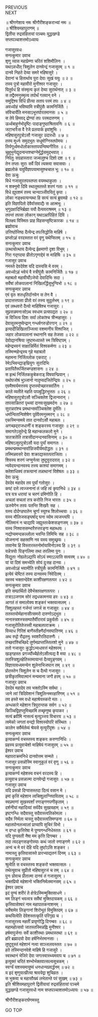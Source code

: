 PREVIOUS  
NEXT  
  
॥ श्रीगणेशाय नमः श्रीगौरीशङ्कराभ्यां नमः ॥  
॥ श्रीशिवमहापुराणम् ॥  
द्वितीया रुद्रसंहितायां पञ्चमः युद्धखण्डे  
सप्तपञ्चाशत्तमोऽध्यायः  
  
  
गजासुरवधः  
सनत्कुमार उवाच  
शृणु व्यास महाप्रेम्णा चरितं शशिमौलिनः ।  
यथाऽवधीत् त्रिशूलेन दानवेन्द्रं गजासुरम् ॥ १ ॥  
दानवे निहते देव्या समरे महिषासुरे ।  
देवानां च हितार्थाय पुरा देवाः सुखं ययुः ॥ २ ॥  
तस्य पुत्रो महावीरो मुनीश्वर गजासुरः ।  
पितुर्वधं हि संस्मृत्य कृतं देव्या सुरार्थनात् ॥ ३ ॥  
स तद्वैरमनुस्मृत्य तपोर्थं गतवान् वने ।  
समुद्दिश्य विधिं प्रीत्या तताप परमं तपः ॥ ४ ॥  
अवध्योहं भविष्यामि स्त्रीपुंसैः कामनिर्जितैः ।  
संविचार्येति मनसाऽभूत्तपोरतमानसः ॥ ५ ॥  
स तेपे हिमवद् द्रोण्यां तपः परमदारुणम् ।  
ऊर्ध्वबाहुर्नभोदृष्टिः पादाङ्‌गुष्ठाश्रितावनिः ॥ ६ ॥  
जटाभारैःस वै रेजे प्रलयार्क इवांशुभिः ।  
महिषासुरपुत्रोऽसौ गजासुर उदारधीः ॥ ७ ॥  
तस्य मूर्ध्नः समुद्‌भूतः सधूमोग्निस्तपोमयः ।  
तिर्यगूर्ध्वमधोलोकास्तापयन्विष्वगीरितः ॥ ८ ॥  
चुक्षुभुर्नद्युदन्वन्तश्चाग्नेर्मूर्द्धसमुद्‌भवात् ।  
निपेतुः सग्रहास्तारा जज्वलुश्च दिशो दश ॥ ९ ॥  
तेन तप्ताः सुराः सर्वे दिवं त्यक्त्वा सवासवाः ।  
ब्रह्मलोकं ययुर्विज्ञापयामासुश्चचाल भूः ॥ १० ॥  
देवा ऊचुः  
विधे गजासुरतपस्तप्ता वयमथाकुलाः ।  
न शक्नुमो दिवि स्थातुमतस्ते शरणं गताः ॥ ११ ॥  
विधे ह्युपशमं तस्य चान्याञ्जीवयितुं कृपा ।  
लोका नङ्‌क्ष्यत्यन्यथा हि सत्यं सत्यं ब्रुवामहे ॥ १२ ॥  
इति विज्ञापितो देवैर्वासवाद्यैः स आत्मभूः ।  
भृगुदक्षादिभिर्ब्रह्मा ययौ दैत्यवराश्रमम् ॥ १३ ॥  
तपन्तं तपसा लोकान् यथाऽभ्रापिहितं दिवि ।  
विलक्ष्य विस्मितः प्राह विहसन्सृष्टिकारकः ॥ १४ ॥  
ब्रह्मोवाच  
उत्तिष्ठोत्तिष्ठ दैत्येन्द्र तपःसिद्धोसि माहिषे ।  
प्राप्तोऽहं वरदस्तात वरं वृणु यथेप्सितम् ॥ १५ ॥  
सनत्कुमार उवाच  
उत्थायोत्थाय दैत्येन्द्र ईक्षमाणो दृशा विभुम् ।  
गिरा गद्‌गदया प्रीतोऽगृणाद्देवं स माहिषिः ॥ ३५ ॥  
गजासुर उवाच  
नमस्ते देवदेवेश यदि दास्यसि मे वरम् ।  
अवध्योऽहं भवेयं वै स्त्रीपुंसैः कामनिर्जितैः ॥ १७ ॥  
महाबलो महावीर्योऽजेयो देवादिभिः सदा ।  
सर्वेषां लोकपालानां निखिलर्द्धिसुभुग्विभो ॥ १८ ॥  
सनत्कुमार उवाच  
एवं वृतः शतधृतिर्दानवेन स तेन वै ।  
प्रादात्तत्तपसा प्रीतो वरं तस्य सुदुर्लभम् ॥ १९ ॥  
एवं लब्धवरो दैत्यो माहिषिश्च गजासुरः ।  
सुप्रसन्नमनाःसोऽथ स्वधाम प्रत्यपद्यत ॥ २० ॥  
स विजित्य दिशः सर्वा लोकांश्च त्रीन्महासुरः ।  
देवासुरमनुष्येन्द्रान् गन्धर्वगरुडोरगान् ॥ २१ ॥  
इत्यादीन्निखिलाञ्जित्वा वशमानीय विश्वजित् ।  
जहार लोकपालानां स्थानानि सह तेजसा ॥ २२ ॥  
देवोद्यानश्रिया जुष्टमध्यास्ते स्म त्रिविष्टपम् ।  
महेन्द्रभवनं साक्षान्निर्मितं विश्वकर्मणा ॥ २३ ॥  
तस्मिन्महेन्द्रस्य गृहे महाबलो  
    महामना निर्जितलोक एकराट् ।  
रेमेऽभिवन्द्याङ्‌घ्रियुगः सुरादिभिः  
    प्रतापितैरूर्जितचण्डशासनः ॥ २४ ॥  
स इत्थं निर्जितककुबेकराड् विषयान्प्रियान् ।  
यथोपजोषं भुञ्जानो नातृप्यदजितेन्द्रियः ॥ २५ ॥  
एवमैश्वर्यमत्तस्य दृप्तस्योच्छास्त्रवर्तिनः ।  
काले व्यतीते महति पापबुद्धिरभूत्ततः ॥ २६ ॥  
महिषासुरपुत्रोऽसौ सञ्चिक्लेश द्विजान्वरान् ।  
तापसान्नितरां पृथ्व्यां दानवःसुखमर्दनः ॥ २७ ॥  
सुरान्नरांश्च प्रमथान्सर्वाञ्चिक्लेश दुर्मतिः ।  
धर्मान्वितान्विशेषेण पूर्ववैरमनुस्मरन् ॥ २८ ॥  
एकस्मिन्समये तात दानवोऽसौ महाबलः ।  
अगच्छद्‌राजधानीं व शङ्करस्य गजासुरः ॥ २९ ॥  
समागतेऽसुरेन्द्रे हि महान्कलकलो मुने ।  
त्रातत्रातेति तत्रासीदानन्दनवासिनाम् ॥ ३० ॥  
महिषाऽसुरपुत्रोऽसौ यदा पुर्यां समागतः ।  
प्रमथन्प्रमथान्सर्वान्निजवीर्यमदोद्धतः ॥ ३१ ॥  
तस्मिन्नवसरे देवाः शक्राद्यास्तत्पराजिताः ।  
शिवस्य शरणं जग्मुर्नत्वा तुष्टुवुरादरात् ॥ ३२ ॥  
न्यवेदयन्दानवस्य तस्य काश्यां समागमम् ।  
क्लेशाधिक्यं तत्रत्यानां तन्नाथानां विशेषतः ॥ ३३ ॥  
देवा ऊचुः  
देवदेव महादेव तव पुर्यां गतोसुरः ।  
कष्टं दत्ते त्वज्जनानां तं जहि त्वं कृपानिधे ॥ ३४ ॥  
यत्र यत्र धरायां च चरणं प्रमिणोति हि ।  
अचलां सचलां तत्र करोति निज भारतः ॥ ३५ ॥  
ऊरुवेगेन तरवः पतन्ति शिखरैः सह ।  
यस्य दोर्दण्डघातेन चूर्णा स्युश्च शिलोच्चयाः ॥ ३६ ॥  
यस्य मौलिजसङ्‌घर्षाद् घना व्योम त्यजन्त्यपि ।  
नीलिमानं न चाद्यापि जह्युस्तत्केशसङ्‌गजम् ॥ ३७ ॥  
यस्य निश्वाससम्भारैरुत्तरङ्‌गा महाब्धयः ।  
नद्योप्यमन्दकल्लोला भवन्ति तिमिभिः सह ॥ ३८ ॥  
योजनानां सहस्राणि नव यस्य समुच्छ्रयः ।  
तावानेव हि विस्तारस्तनोर्मायाविनोऽस्य हि ॥ ३९ ॥  
यन्नेत्रयोः पिङ्‌गलिमा तथा तरलिमा पुनः ।  
विद्युताः नोह्यतेऽद्यापि सोऽयं स्माऽऽयाति सत्वरम् ॥ ४० ॥  
यां यां दिशं समभ्येति सोयं दुःसह दानवः ।  
अवध्योऽहं भवामीति स्त्रीपुंसैः कामनिर्जितैः ॥ ४१ ॥  
इत्येवं चेष्टितं तस्य दानवस्य निवेदितम् ।  
रक्षस्व भक्तान्देवेश काशीरक्षणतत्पर ॥ ४२ ॥  
सनत्कुमार उवाच  
इति सम्प्रार्थितो देवैर्भक्तरक्षणतत्परः ।  
तत्राऽऽजगाम सोरं तद्वधकामनया हरः ॥ ४३ ॥  
आगतं तं समालोक्य शङ्करं भक्तवत्सलम् ।  
त्रिशूलहस्तं गर्जन्तं जगर्ज स गजासुरः ॥ ४४ ॥  
ततस्तयोर्महानासीत्समरो दारुणोऽद्‌भुतः ।  
नानास्त्रशस्त्रसम्पातैर्वीरारावं प्रकुर्वतोः ॥ ४५ ॥  
गजासुरोतितेजस्वी महाबलपराक्रमः ।  
विव्याध गिरिशं बाणैस्तीक्ष्णैर्दानवघातिनम् ॥ ४६ ॥  
अथ रुद्रो रौद्रतनुः स्वशरैरतिदारुणैः ।  
तच्छरांश्चिच्छिदे तूर्णमप्राप्तांस्तिलशो मुने ॥ ४७ ॥  
ततो गजासुरः कुद्धोऽभ्यधावत्तं महेश्वरम् ।  
खड्गहस्तः प्रगर्ज्योच्चैर्हतोऽसीत्यद्य वै मया ॥ ४८ ॥  
ततस्त्रिशूलहेतिस्तमायान्तं दैत्यपुङ्‌गवम् ।  
विज्ञायावध्यमन्येन शूलेनाभिजघान तम् ॥ ४९ ॥  
प्रोतस्तेन त्रिशूलेन स च दैत्यो गजासुरः ।  
छत्रीकृतमिवात्मानं मन्यमाना जगौ हरम् ॥ ५० ॥  
गजासुर उवाच  
देवदेव महादेव तव भक्तोऽस्मि सर्वथा ।  
जाने त्वां त्रिदिवेशानं त्रिशूलिन्स्मरहारिणम् ॥ ५१ ॥  
तव हस्ते मम वधो महाश्रेयस्करो मतः ।  
अन्धकारे महेशान त्रिपुरान्तक सर्वग ॥ ५२ ॥  
किञ्चिद्विज्ञप्तुमिच्छामि तच्छृणुष्व कृपाकर ।  
सत्यं ब्रवीमि नासत्यं मृत्युञ्जय विचारय ॥ ५३ ॥  
त्वमेको जगतां वन्द्यो विश्वस्योपरि संस्थितः ।  
कालेन सर्वैर्मर्तव्यं श्रेयसे मृत्युरीदृशः ॥ ५४ ॥  
सनत्कुमार उवाच  
इत्याकर्ण्य वचस्तस्य शङ्करः करुणानिधिः ।  
प्रहस्य प्रत्युवाचेशो माहिषेयं गजासुरम् ॥ ५५ ॥  
ईश्वर उवाच  
महापराक्रमनिधे दानवोत्तम सन्मते ।  
गजासुर प्रसन्नोस्मि स्वानुकूलं वरं वृणु ॥ ५६ ॥  
सनत्कुमार उवाच  
इत्याकर्ण्य महेशस्य वचनं वरदस्य हि ।  
प्रत्युवाच प्रसन्नात्मा दानवेन्द्रो गजासुरः ॥ ५७ ॥  
गजासुर उवाच  
यदि प्रसन्नो दिग्वासस्तदा दित्यं वसान मे ।  
इमां कृत्तिं महेशान त्वत्त्रिशूलाग्निपाविताम् ॥ ५८ ॥  
स्वप्रमाणां सुखस्पर्शां रणाङ्‌गणपणीकृताम् ।  
दर्शनीयां महादिव्यां सर्वदैव सुखावहाम् ॥ ५९ ॥  
इष्टगन्धिः सदैवास्तु सदैवास्त्वतिकोमला ।  
सदैव निर्मला चास्तु सदैवास्त्वतिमण्डना ॥ ६० ॥  
महातपोनलज्वालां प्राप्यापि सुचिरं विभो ।  
न दग्धा कृत्तिरेषा मे पुण्यगन्धनिधेस्ततः ॥ ६१ ॥  
यदि पुण्यवती नैषा मम कृत्ति दिगम्बर ।  
तदा त्वदङ्‌गसङ्‌गोस्याः कथं जातो रणाङ्‌गणे ॥ ६२ ॥  
अन्यं च मे वरं देहि यदि तुष्टोऽसि शङ्कर ।  
नामास्तु कृत्तिवासास्ते प्रारभ्याद्यतनं दिनम् ॥ ६३ ॥  
सनत्कुमार उवाच  
श्रुत्वेति स वचस्तस्य शङ्करो भक्तवत्सलः ।  
तथेत्युवाच सुप्रीतो महिषासुरजं च तम् ॥ ६४ ॥  
पुनः प्रोवाच प्रीतात्मा दानवं तं गजासुरम् ।  
भक्तप्रियो महेशानो भक्तिनिर्मलमानसम् ॥ ६५ ॥  
ईश्वर उवाच  
इदं पुण्यं शरीरं ते क्षेत्रेऽस्मिन्मुक्तिसाधने ।  
मम लिङ्‌गं भवत्वत्र सर्वेषां मुक्तिदायकम् ॥ ६६ ॥  
कृत्तिवासेश्वरं नाम महापातकनाशनम् ।  
सर्वेषामेव लिङ्‌गानां शिरोभूतं विमुक्तिदम् ॥ ६७ ॥  
कथयित्वेति देवेशस्तत्कृतिं परिगृह्य च ।  
गजासुरस्य महतीं प्रावृणोद्धि दिगम्बरः ॥ ६८ ॥  
महामहोत्सवो जातस्तस्मिन्नह्नि मुनीश्वर ।  
हर्षमापुर्जनाः सर्वे काशीस्थाः प्रमथास्तथा ॥ ६९ ॥  
हरि ब्रह्मादयो देवा हर्षनिर्भरमानसाः ।  
तुष्टुवुस्तं महेशानं नत्वा साञ्जलयस्ततः ॥ ७० ॥  
हते तस्मिन्दानवेशे माहिषे हि गजासुरे ।  
स्वस्थानं भेजिरे देवा जगत्स्वास्थ्यमवाप च ॥ ७१ ॥  
इत्युक्तं चरितं शम्भोर्भक्तवात्सल्यसूचकम् ।  
स्वर्ग्यं यशस्यमायुष्यं धनधान्यप्रवर्द्धनम् ॥ ७२ ॥  
य इदं शृणुयात्प्रीत्या श्रावयेद्वा शुचिव्रतः ।  
स भुक्त्वा च महासौख्यं लभेतान्ते परं सुखम् ॥ ७३ ॥  
इति श्रीशिवमहापुराणे द्वितीयायां रुद्रसंहितायां पञ्चमे  
युद्धखण्डे गजासुरवधो नाम सप्तपञ्चाशत्तमोऽध्यायः ॥ ५७ ॥  
  
  
श्रीगौरीशङ्करार्पणमस्तु  
  
GO TOP
